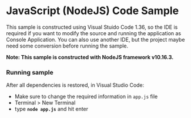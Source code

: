 # JavaScript (NodeJS) Code Sample

This sample is constructed using Visual Stuido Code 1.36, so the IDE is required if you want to modify the source and running the application as Console Application. You can also use another IDE, but the project maybe need some conversion before running the sample.

__Note: This sample is constructed with NodeJS framework v10.16.3.__

### Running sample

After all dependencies is restored, in Visual Studio Code:
- Make sure to change the required information in <code>app.js</code> file
- Terminal > New Terminal
- type <b><code>node app.js</code></b> and hit enter


